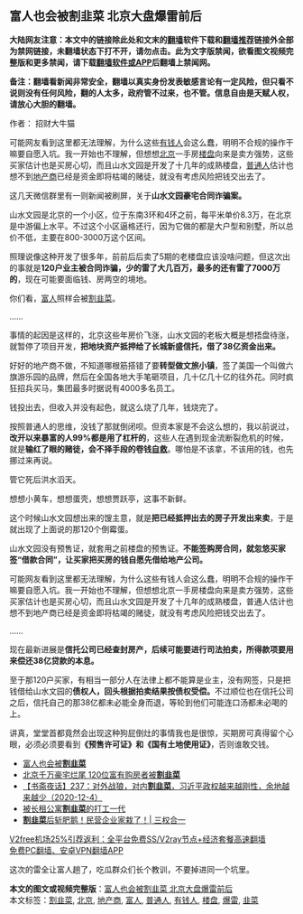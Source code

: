  <h2>富人也会被割韭菜 北京大盘爆雷前后</h2> <p class="notice"><b>大陆网友注意：本文中的链接除此处和文末的<a href="https://github.com/bannedbook/fanqiang" >翻墙</a>软件下载和<a href="https://github.com/killgcd/justmysocks/blob/master/README.md">翻墙推荐</a>链接外全部为禁网链接，未翻墙状态下打不开，请勿点击。此为文字版禁闻，欲看图文视频完整版和更多禁闻，请下载<a href="https://github.com/bannedbook/fanqiang">翻墙软件或APP</a>后翻墙上禁闻网。</p><p>备注：翻墙看新闻非常安全，翻墙以真实身份发表敏感言论有一定风险，但只看不说则没有任何风险，翻的人太多，政府管不过来，也不管。信息自由是天赋人权，请放心大胆的翻墙。</b></p>  <div class="entry"> <p>作者： 招财大牛猫</p> <p id="summary">可能网友看到这里都无法理解，为什么这些<a href="https://www.bannedbook.org/bnews/tag/%E6%9C%89%E9%92%B1%E4%BA%BA/" class="st_tag internal_tag" rel="tag" title="标签 有钱人 下的日志">有钱人</a>会这么蠢，明明不合规的操作干嘛要自愿入坑。我一开始也不理解，但想想<a href="https://www.bannedbook.org/bnews/tag/%e5%8c%97%e4%ba%ac/" class="st_tag internal_tag" rel="tag" title="标签 北京 下的日志">北京</a>一手房<a href="https://www.bannedbook.org/bnews/tag/%e6%a5%bc%e7%9b%98/" class="st_tag internal_tag" rel="tag" title="标签 楼盘 下的日志">楼盘</a>向来是卖方强势，这些买家估计也是买房心切，而且山水文园是开发了十几年的成熟楼盘，<a href="https://www.bannedbook.org/bnews/tag/%E6%99%AE%E9%80%9A%E4%BA%BA/" class="st_tag internal_tag" rel="tag" title="标签 普通人 下的日志">普通人</a>估计也想不到<a href="https://www.bannedbook.org/bnews/tag/%e5%9c%b0%e4%ba%a7%e5%95%86/" class="st_tag internal_tag" rel="tag" title="标签 地产商 下的日志">地产商</a>已经是资金即将枯竭的赌徒，就没有考虑风险把钱交出去了。</p> <p id="conimg">这几天微信群里有一则新闻被刷屏，关于<strong>山水文园豪宅合同诈骗案。</strong></p> <p>山水文园是北京的一个小区，位于东南3环和4环之前，每平米单价8.3万，在北京是中游偏上水平。不过这个小区逼格还行，因为它做的都是大户型和别墅，所以总价不低，主要在800-3000万这个区间。</p> <p>照理说像这种开发了很多年，前前后后卖了5期的老楼盘应该没啥问题，但这次出的事就是<strong>120</strong><strong>户业主被合同诈骗，少的雷了大几百万，最多的还有雷了</strong><strong>7000</strong><strong>万的</strong>，现在可能要面临钱、房两空的境地。</p>  <p>你们看，<a href="https://www.bannedbook.org/bnews/tag/%e5%af%8c%e4%ba%ba/" class="st_tag internal_tag" rel="tag" title="标签 富人 下的日志">富人</a>照样会被<a href="https://www.bannedbook.org/bnews/tag/%E5%89%B2%E9%9F%AD%E8%8F%9C/" class="st_tag internal_tag" rel="tag" title="标签 割韭菜 下的日志">割韭菜</a>。</p> <p>……</p> <p>事情的起因是这样的，北京这些年房价飞涨，山水文园的老板大概是想捂盘待涨，就暂停了项目开发，<strong>把地块资产抵押给了长城新盛信托，借了</strong><strong>38</strong><strong>亿资金出来。</strong></p> <p>好好的地产商不做，不知道哪根筋搭错了要<strong>转型做文旅小镇</strong>，签了美国一个叫做六旗游乐园的品牌，然后在全国各地大手笔砸项目，几十亿几十亿的往外花。同时疯狂招兵买马，集团最多时据说有4000多名员工。</p> <p>钱投出去，但收入并没有起色，就这么烧了几年，钱烧完了。</p>  <p>按照普通人的思维，没钱了那就倒闭呗。但资本家是不会这么想的，我以前说过，<strong>改开以来暴富的人</strong><strong>99%</strong><strong>都是用了杠杆的</strong>，这些人在遇到现金流断裂危机的时候，就是<strong>输红了眼的赌徒，会不择手段的卷钱<span class='wp_keywordlink'><a href="https://www.bannedbook.org/forum5/topic42.html" title="萨斯、诚信与自救" target="_blank">自救</a></span></strong>。哪怕是不该拿，不该用的钱，也先挪过来再说。</p> <p>管它死后洪水滔天。</p> <p>想想小黄车，想想蛋壳，想想贾跃亭，这事不新鲜。</p> <p>这个时候山水文园想出来的馊主意，就是<strong>把已经抵押出去的房子开发出来卖</strong>，于是就出现了上面说的那120个倒霉蛋。</p> <p>山水文园没有预售证，就套用之前楼盘的预售证。<strong>不能签购房合同，就忽悠买家签</strong><strong>‌‌</strong><strong>“</strong><strong>借款合同</strong><strong>‌‌</strong><strong>”</strong><strong>，让买家把买房的钱自愿先借给地产公司。</strong></p>  <p>可能网友看到这里都无法理解，为什么这些有钱人会这么蠢，明明不合规的操作干嘛要自愿入坑。我一开始也不理解，但想想北京一手房楼盘向来是卖方强势，这些买家估计也是买房心切，而且山水文园是开发了十几年的成熟楼盘，普通人估计也想不到地产商已经是资金即将枯竭的赌徒，就没有考虑风险把钱交出去了。</p> <p>……</p> <p>现在最新进展是<strong>信托公司已经查封房产，后续可能要进行司法拍卖，所得款项要用来偿还</strong><strong>38</strong><strong>亿贷款的本息。</strong></p> <p>至于那120户买家，有相当一部分人在法律上都不能算是业主，没有网签，只是把钱借给山水文园的<strong>债权人，回头根据拍卖结果按债权受偿。</strong>不过顺位也在信托公司之后，信托自己的那38亿都未必能全身而退，等轮到他们可能连口汤都未必喝的上。</p> <p>讲真，堂堂首都竟然会出现这种狗屁倒灶的事情我也是很惊，买期房可真得留个心眼，必须必须要看到<strong>《预售许可证》和《国有土地使用证》</strong>，否则谁敢交钱。</p>  <ul class='op-related-articles' title='相关阅读'> <li><a href='https://www.bannedbook.org/bnews/ssgc/20201208/1444281.html' target='_blank'>富人也会被<b>割韭菜</b></a></li> <li><a href='https://www.bannedbook.org/bnews/comments/20201208/1443793.html' target='_blank'>北京千万豪宅烂尾 120位富有购房者被<b>割韭菜</b></a></li> <li><a href='https://www.bannedbook.org/bnews/bannedvideo/20201205/1442591.html' target='_blank'>【书斋夜话】237：对外战狼，对内<b>割韭菜</b>，习近平政权越来越刚性，余地越来越少（2020-12-4）</a></li> <li><a href='https://www.bannedbook.org/bnews/ssgc/20201130/1439341.html' target='_blank'>被长租公寓<b>割韭菜</b>的打工一代</a></li> <li><a href='https://www.bannedbook.org/bnews/cbnews/20201125/1436496.html' target='_blank'><b>割韭菜</b>后斩肥鹅！民营企业家栽了！| 三权合一</a></li> </ul> <p class="texttj"> <a href="https://github.com/bannedbook/fanqiang/wiki/V2ray%E6%9C%BA%E5%9C%BA" target="_blank">V2free机场25%引荐返利：全平台免费SS/V2ray节点+经济套餐高速翻墙</a><br/> <a href="https://github.com/bannedbook/fanqiang/wiki/%E7%A6%81%E9%97%BB%E7%BD%91%E5%AE%89%E5%8D%93%E7%BF%BB%E5%A2%99%E6%96%B0%E9%97%BBAPP" target="_blank">免费PC翻墙、安卓VPN翻墙APP</a></p><p>这次的雷全让富人趟了，吃瓜群众们长个教训，不要掉进同一个坑里。</p><a name='sharetosocial'></a>       <div><b>本文的图文或视频完整版</b>：<a href='https://www.bannedbook.org/bnews/comments/20201209/1444567.html'>富人也会被割韭菜 北京大盘爆雷前后</a></div>  </div><!--END ENTRY--> <div class="postfooter"> <div>本文标签：<a href="https://www.bannedbook.org/bnews/tag/%E5%89%B2%E9%9F%AD%E8%8F%9C/" rel="tag">割韭菜</a>, <a href="https://www.bannedbook.org/bnews/tag/%e5%8c%97%e4%ba%ac/" rel="tag">北京</a>, <a href="https://www.bannedbook.org/bnews/tag/%e5%9c%b0%e4%ba%a7%e5%95%86/" rel="tag">地产商</a>, <a href="https://www.bannedbook.org/bnews/tag/%e5%af%8c%e4%ba%ba/" rel="tag">富人</a>, <a href="https://www.bannedbook.org/bnews/tag/%E6%99%AE%E9%80%9A%E4%BA%BA/" rel="tag">普通人</a>, <a href="https://www.bannedbook.org/bnews/tag/%E6%9C%89%E9%92%B1%E4%BA%BA/" rel="tag">有钱人</a>, <a href="https://www.bannedbook.org/bnews/tag/%e6%a5%bc%e7%9b%98/" rel="tag">楼盘</a>, <a href="https://www.bannedbook.org/bnews/tag/%E7%88%86%E9%9B%B7/" rel="tag">爆雷</a>, <a href="https://www.bannedbook.org/bnews/tag/%e9%9f%ad%e8%8f%9c/" rel="tag">韭菜</a></div>  </div><!--END POSTFOOTER--> 